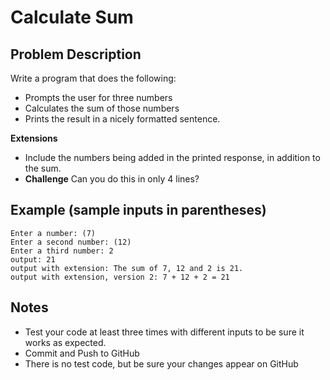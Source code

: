 # Calculate Sum

## Problem Description
Write a program that does the following:
* Prompts the user for three numbers
* Calculates the sum of those numbers
* Prints the result in a nicely formatted sentence.

**Extensions**
* Include the numbers being added in the printed response, in addition to the sum.
* **Challenge** Can you do this in only 4 lines?

## Example (sample inputs in parentheses)
```
Enter a number: (7)
Enter a second number: (12)
Enter a third number: 2
output: 21
output with extension: The sum of 7, 12 and 2 is 21.
output with extension, version 2: 7 + 12 + 2 = 21

```

## Notes
* Test your code at least three times with different inputs to be sure it works as expected.
* Commit and Push to GitHub
* There is no test code, but be sure your changes appear on GitHub

